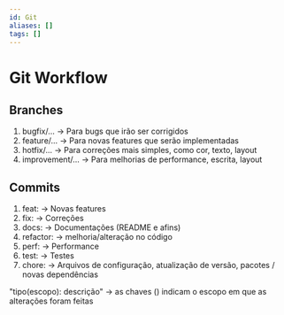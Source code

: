 ```yaml
---
id: Git
aliases: []
tags: []
---
```


# Git Workflow

## Branches

1. bugfix/... -> Para bugs que irão ser corrigidos
2. feature/... -> Para novas features que serão implementadas
3. hotfix/... -> Para correções mais simples, como cor, texto, layout
4. improvement/... -> Para melhorias de performance, escrita, layout

## Commits

1. feat: -> Novas features
2. fix: -> Correções
3. docs: -> Documentações (README e afins)
4. refactor: -> melhoria/alteração no código
5. perf: -> Performance
6. test: -> Testes
7. chore: -> Arquivos de configuração, atualização de versão, pacotes / novas dependências

"tipo(escopo): descrição" -> as chaves () indicam o escopo em que as alterações foram feitas
